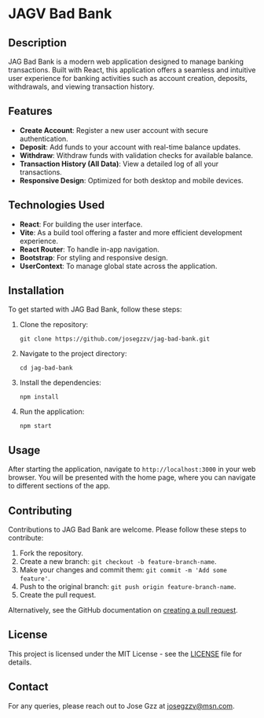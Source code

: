 # JAGV Bad Bank

## Description

JAG Bad Bank is a modern web application designed to manage banking transactions. Built with React, this application offers a seamless and intuitive user experience for banking activities such as account creation, deposits, withdrawals, and viewing transaction history.

## Features

- **Create Account**: Register a new user account with secure authentication.
- **Deposit**: Add funds to your account with real-time balance updates.
- **Withdraw**: Withdraw funds with validation checks for available balance.
- **Transaction History (All Data)**: View a detailed log of all your transactions.
- **Responsive Design**: Optimized for both desktop and mobile devices.

## Technologies Used

- **React**: For building the user interface.
- **Vite**: As a build tool offering a faster and more efficient development experience.
- **React Router**: To handle in-app navigation.
- **Bootstrap**: For styling and responsive design.
- **UserContext**: To manage global state across the application.

## Installation

To get started with JAG Bad Bank, follow these steps:

1. Clone the repository:

   ```
   git clone https://github.com/josegzzv/jag-bad-bank.git
   ```
2. Navigate to the project directory:
   ```
   cd jag-bad-bank
   ```
3. Install the dependencies:
   ```
   npm install
   ```
4. Run the application:
   ```
   npm start
   ```

## Usage

After starting the application, navigate to `http://localhost:3000` in your web browser. You will be presented with the home page, where you can navigate to different sections of the app.

## Contributing

Contributions to JAG Bad Bank are welcome. Please follow these steps to contribute:

1. Fork the repository.
2. Create a new branch: `git checkout -b feature-branch-name`.
3. Make your changes and commit them: `git commit -m 'Add some feature'`.
4. Push to the original branch: `git push origin feature-branch-name`.
5. Create the pull request.

Alternatively, see the GitHub documentation on [creating a pull request](https://help.github.com/articles/creating-a-pull-request/).

## License

This project is licensed under the MIT License - see the [LICENSE](LICENSE) file for details.

## Contact

For any queries, please reach out to Jose Gzz at josegzzv@msn.com.

